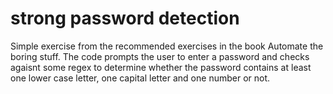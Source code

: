# strong password detection
Simple exercise from the recommended exercises in the book Automate the boring stuff. The code prompts the user to enter a password and checks agaisnt some regex to determine whether the password contains at least one lower case letter, one capital letter and one number or not.
